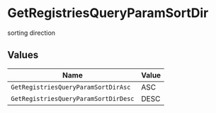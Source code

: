 # GetRegistriesQueryParamSortDir

sorting direction


## Values

| Name                                 | Value                                |
| ------------------------------------ | ------------------------------------ |
| `GetRegistriesQueryParamSortDirAsc`  | ASC                                  |
| `GetRegistriesQueryParamSortDirDesc` | DESC                                 |